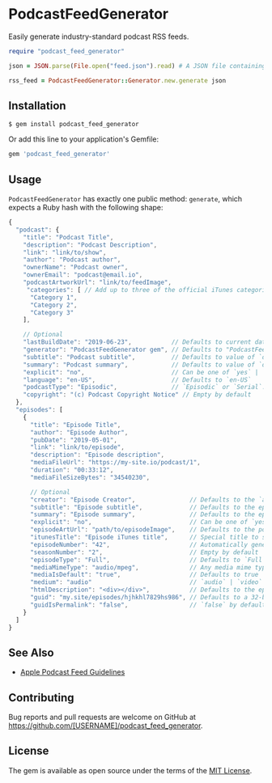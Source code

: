 # PodcastFeedGenerator

Easily generate industry-standard podcast RSS feeds.

```ruby
require "podcast_feed_generator"

json = JSON.parse(File.open("feed.json").read) # A JSON file containing all of your podcast's info

rss_feed = PodcastFeedGenerator::Generator.new.generate json
```

## Installation

```
$ gem install podcast_feed_generator
```

Or add this line to your application's Gemfile:

```ruby
gem 'podcast_feed_generator'
```

## Usage

`PodcastFeedGenerator` has exactly one public method: `generate`, which expects a Ruby hash with the following shape:

```javascript
{
  "podcast": {
    "title": "Podcast Title",
    "description": "Podcast Description",
    "link": "link/to/show",
    "author": "Podcast author",
    "ownerName": "Podcast owner",
    "ownerEmail": "podcast@email.io",
    "podcastArtworkUrl": "link/to/feedImage",
     "categories": [ // Add up to three of the official iTunes categories: https://castos.com/itunes-podcast-category-list/
      "Category 1",
      "Category 2",
      "Category 3"
    ],

    // Optional
    "lastBuildDate": "2019-06-23",           // Defaults to current date
    "generator": "PodcastFeedGenerator gem", // Defaults to "PodcastFeedGenerator"
    "subtitle": "Podcast subtitle",          // Defaults to value of `description`
    "summary": "Podcast summary",            // Defaults to value of `description`
    "explicit": "no",                        // Can be one of `yes` | `no` | `explicit`.  Defaults to "no"
    "language": "en-US",                     // Defaults to `en-US`
    "podcastType": "Episodic",               // `Episodic` or `Serial`. `Episodic` causes iTunes to list newest first; `Serial`, oldest first
    "copyright": "(c) Podcast Copyright Notice" // Empty by default
  },
  "episodes": [
    {
      "title": "Episode Title",
      "author": "Episode Author",
      "pubDate": "2019-05-01",
      "link": "link/to/episode", 
      "description": "Episode description",
      "mediaFileUrl": "https://my-site.io/podcast/1",
      "duration": "00:33:12",
      "mediaFileSizeBytes": "34540230",

      // Optional
      "creator": "Episode Creator",               // Defaults to the `author` field above
      "subtitle": "Episode subtitle",             // Defaults to the episode `description`
      "summary": "Episode summary",               // Defaults to the episode `description`
      "explicit": "no",                           // Can be one of `yes` | `no` | `explicit`.  Defaults to "no"
      "episodeArtUrl": "path/to/episodeImage",    // Defaults to the podcast artwork url
      "itunesTitle": "Episode iTunes title",      // Special title to show in iTunes. Defaults to episode `title`
      "episodeNumber": "42",                      // Automatically generated if not specified.
      "seasonNumber": "2",                        // Empty by default
      "episodeType": "Full",                      // Defaults to `Full`
      "mediaMimeType": "audio/mpeg",              // Any media mime type. Defaults to "audio/mpeg"
      "mediaIsDefault": "true",                   // Defaults to true
      "medium": "audio"                           // `audio` | `video`
      "htmlDescription": "<div></div>",           // Defaults to the episode `description`
      "guid": "my.site/episodes/hjhkhl7829hs986", // Defaults to a 32-bit random string
      "guidIsPermalink": "false",                 // `false` by default. Set to `true` if your `guid` is a permalink url
    }
  ]
}
```

## See Also

* [Apple Podcast Feed Guidelines](https://help.apple.com/itc/podcasts_connect/#/itc2b3780e76)

## Contributing

Bug reports and pull requests are welcome on GitHub at https://github.com/[USERNAME]/podcast_feed_generator.

## License

The gem is available as open source under the terms of the [MIT License](https://opensource.org/licenses/MIT).
